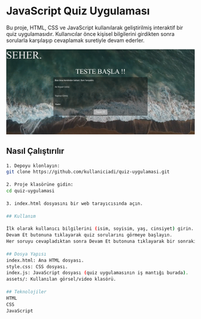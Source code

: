 # JavaScript Quiz Uygulaması

Bu proje, HTML, CSS ve JavaScript kullanılarak geliştirilmiş interaktif bir quiz uygulamasıdır. Kullanıcılar önce kişisel bilgilerini girdikten sonra sorularla karşılaşıp cevaplamak suretiyle devam ederler.

![Quiz Uygulaması Önizleme](screenshot.png)

## Nasıl Çalıştırılır
```bash
1. Depoyu klonlayın: 
git clone https://github.com/kullaniciadi/quiz-uygulamasi.git

2. Proje klasörüne gidin:
cd quiz-uygulamasi

3. index.html dosyasını bir web tarayıcısında açın.

## Kullanım

İlk olarak kullanıcı bilgilerini (isim, soyisim, yaş, cinsiyet) girin.
Devam Et butonuna tıklayarak quiz sorularını görmeye başlayın.
Her soruyu cevapladıktan sonra Devam Et butonuna tıklayarak bir sonraki soruya geçin.

## Dosya Yapısı
index.html: Ana HTML dosyası.
style.css: CSS dosyası.
index.js: JavaScript dosyası (quiz uygulamasının iş mantığı burada).
assets/: Kullanılan görsel/video klasörü.

## Teknolojiler
HTML
CSS
JavaScript
